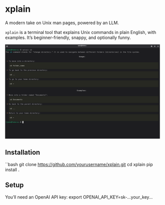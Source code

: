 # xplain
A modern take on Unix man pages, powered by an LLM.

`xplain` is a terminal tool that explains Unix commands in plain English, with examples. It’s beginner-friendly, snappy, and optionally funny.

![xplain demo](image.png)

## Installation

``bash
git clone https://github.com/yourusername/xplain.git
cd xplain
pip install .


## Setup
You’ll need an OpenAI API key:
export OPENAI_API_KEY=sk-...your_key...
